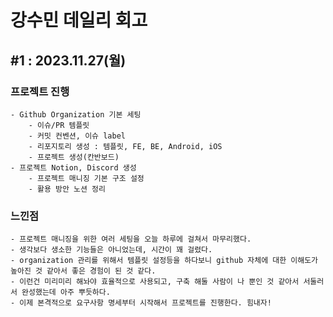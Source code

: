 # 강수민 데일리 회고

## #1 : 2023.11.27(월)

### 프로젝트 진행

    - Github Organization 기본 세팅
        - 이슈/PR 템플릿
        - 커밋 컨벤션, 이슈 label
        - 리포지토리 생성 : 템플릿, FE, BE, Android, iOS
        - 프로젝트 생성(칸반보드)
    - 프로젝트 Notion, Discord 생성
        - 프로젝트 매니징 기본 구조 설정
        - 활용 방안 노션 정리

### 느낀점

    - 프로젝트 매니징을 위한 여러 세팅을 오늘 하루에 걸쳐서 마무리했다.
    - 생각보다 생소한 기능들은 아니었는데, 시간이 꽤 걸렸다.
    - organization 관리를 위해서 템플릿 설정등을 하다보니 github 자체에 대한 이해도가 높아진 것 같아서 좋은 경험이 된 것 같다.
    - 이런건 미리미리 해놔야 효율적으로 사용되고, 구축 해둘 사람이 나 뿐인 것 같아서 서둘러서 완성했는데 아주 뿌듯하다.
    - 이제 본격적으로 요구사항 명세부터 시작해서 프로젝트를 진행한다. 힘내자!
